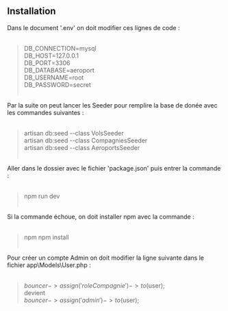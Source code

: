 ## Installation

Dans le document '.env' on doit modifier ces lignes de code :<br><br>

>DB_CONNECTION=mysql<br>
>DB_HOST=127.0.0.1<br>
>DB_PORT=3306<br>
>DB_DATABASE=aeroport<br>
>DB_USERNAME=root<br>
>DB_PASSWORD=secret<br><br>

Par la suite on peut lancer les Seeder pour remplire la base de donée avec les commandes suivantes :<br><br>

> artisan db:seed --class VolsSeeder<br>
> artisan db:seed --class CompagniesSeeder<br>
> artisan db:seed --class AeroportsSeeder<br><br>

Aller dans le dossier avec le fichier 'package.json' puis entrer la commande : <br><br>

> npm run dev<br><br>

Si la commande échoue, on doit installer npm avec la commande : <br><br>

> npm npm install<br><br>

Pour créer un compte Admin on doit modifier la ligne suivante dans le fichier app\Models\User.php :<br><br>

> $bouncer->assign('roleCompagnie')->to($user); <br>
devient <br>
> $bouncer->assign('admin')->to($user); <br>



